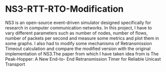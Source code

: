 # NS3-RTT-RTO-Modification
NS3 is an open-source event-driven simulator designed specifically for research
in computer communication networks. In this project, I have to vary different
parameters such as number of nodes, number of flows, number of packets per
second and measure some metrics and plot them in some graphs.
I also had to modify some mechanisms of Retransmission Timeout calculation
and compare the modified version with the original implementation of NS3.The
paper from which I have taken idea from is The Peak-Hopper: A New End-to-
End Retransmission Timer for Reliable Unicast Transport
